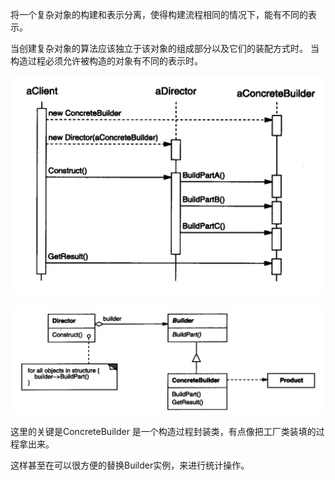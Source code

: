 将一个复杂对象的构建和表示分离，使得构建流程相同的情况下，能有不同的表示。



当创建复杂对象的算法应该独立于该对象的组成部分以及它们的装配方式时。
当构造过程必须允许被构造的对象有不同的表示时。

![构造者](image-20200213200501297.png)

![image-20200224232002795](image-20200224232002795.png)

这里的关键是ConcreteBuilder 是一个构造过程封装类，有点像把工厂类装填的过程拿出来。

这样甚至在可以很方便的替换Builder实例，来进行统计操作。